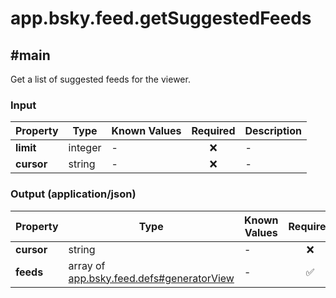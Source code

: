# app.bsky.feed.getSuggestedFeeds

## #main

Get a list of suggested feeds for the viewer.

### Input

| Property | Type | Known Values | Required | Description |
| --- | --- | --- | :---: | --- |
| **limit** | integer | - | ❌ | - |
| **cursor** | string | - | ❌ | - |

### Output (application/json)

| Property | Type | Known Values | Required | Description |
| --- | --- | --- | :---: | --- |
| **cursor** | string | - | ❌ | - |
| **feeds** | array of [app.bsky.feed.defs#generatorView](../../../../lexicons/app/bsky/feed/defs.md#generatorview) | - | ✅ | - |
